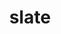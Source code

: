 ---
title: "slate"
layout: cache
categories: [package, develop]
meta: {"versions": ["2024.10.29"], "compilers": ["gcc@=10.3.0", "gcc@=11.4.0", "gcc@=9.4.0", "oneapi@=2024.2.1"], "oss": ["sle_hpc15", "ubuntu20.04", "ubuntu22.04"], "platforms": ["linux"], "targets": ["neoverse_v1", "neoverse_v2", "ppc64le", "x86_64_v3", "x86_64_v4"], "stacks": ["e4s", "e4s-cray-sles", "e4s-neoverse-v2", "e4s-neoverse_v1", "e4s-oneapi", "e4s-power", "root"], "num_specs": 100, "num_specs_by_stack": {"root": 100, "e4s-cray-sles": 2, "e4s-power": 18, "e4s-neoverse_v1": 12, "e4s-neoverse-v2": 18, "e4s": 41, "e4s-oneapi": 9}}
spec_details: [{"hash": "c7resymxow3jctvjhmprhy57etwwdq6j", "compiler": "gcc@=10.3.0", "versions": ["2024.10.29"], "os": "sle_hpc15", "platform": "linux", "target": "x86_64_v4", "variants": ["build_system=cmake", "build_type=Release", "~cuda", "generator=make", "~ipo", "+mpi", "+openmp", "~rocm", "+shared", "~sycl"], "stacks": ["root", "e4s-cray-sles"], "size": "-", "tarball": "https://binaries.spack.io/develop/build_cache/linux-sle_hpc15-x86_64_v4/gcc-10.3.0/slate-2024.10.29/linux-sle_hpc15-x86_64_v4-gcc-10.3.0-slate-2024.10.29-c7resymxow3jctvjhmprhy57etwwdq6j.spack"}, {"hash": "ikwfhzexdt73ycbfiwr2weiztdhtf52j", "compiler": "gcc@=10.3.0", "versions": ["2024.10.29"], "os": "sle_hpc15", "platform": "linux", "target": "x86_64_v4", "variants": ["build_system=cmake", "build_type=Release", "~cuda", "generator=make", "~ipo", "+mpi", "+openmp", "~rocm", "+shared", "~sycl"], "stacks": ["root", "e4s-cray-sles"], "size": "-", "tarball": "https://binaries.spack.io/develop/build_cache/linux-sle_hpc15-x86_64_v4/gcc-10.3.0/slate-2024.10.29/linux-sle_hpc15-x86_64_v4-gcc-10.3.0-slate-2024.10.29-ikwfhzexdt73ycbfiwr2weiztdhtf52j.spack"}, {"hash": "5yqovweev5ufue5o67mtftefeydkqdao", "compiler": "gcc@=9.4.0", "versions": ["2024.10.29"], "os": "ubuntu20.04", "platform": "linux", "target": "ppc64le", "variants": ["build_system=cmake", "build_type=Release", "+cuda", "cuda_arch=70", "generator=make", "~ipo", "+mpi", "+openmp", "~rocm", "+shared", "~sycl"], "stacks": ["root", "e4s-power"], "size": "-", "tarball": "https://binaries.spack.io/develop/build_cache/linux-ubuntu20.04-ppc64le/gcc-9.4.0/slate-2024.10.29/linux-ubuntu20.04-ppc64le-gcc-9.4.0-slate-2024.10.29-5yqovweev5ufue5o67mtftefeydkqdao.spack"}, {"hash": "bsqcgxq2qxj2jxrws2ypp35vv35qmgsc", "compiler": "gcc@=9.4.0", "versions": ["2024.10.29"], "os": "ubuntu20.04", "platform": "linux", "target": "ppc64le", "variants": ["build_system=cmake", "build_type=Release", "~cuda", "generator=make", "~ipo", "+mpi", "+openmp", "~rocm", "+shared", "~sycl"], "stacks": ["root", "e4s-power"], "size": "-", "tarball": "https://binaries.spack.io/develop/build_cache/linux-ubuntu20.04-ppc64le/gcc-9.4.0/slate-2024.10.29/linux-ubuntu20.04-ppc64le-gcc-9.4.0-slate-2024.10.29-bsqcgxq2qxj2jxrws2ypp35vv35qmgsc.spack"}, {"hash": "cl6rndoidrzwutei5tschljqdpcwcnei", "compiler": "gcc@=9.4.0", "versions": ["2024.10.29"], "os": "ubuntu20.04", "platform": "linux", "target": "ppc64le", "variants": ["build_system=cmake", "build_type=Release", "~cuda", "generator=make", "~ipo", "+mpi", "+openmp", "~rocm", "+shared", "~sycl"], "stacks": ["root", "e4s-power"], "size": "-", "tarball": "https://binaries.spack.io/develop/build_cache/linux-ubuntu20.04-ppc64le/gcc-9.4.0/slate-2024.10.29/linux-ubuntu20.04-ppc64le-gcc-9.4.0-slate-2024.10.29-cl6rndoidrzwutei5tschljqdpcwcnei.spack"}, {"hash": "eqkbl5jqbkz6rbuuhag6m22rje3mi6ao", "compiler": "gcc@=9.4.0", "versions": ["2024.10.29"], "os": "ubuntu20.04", "platform": "linux", "target": "ppc64le", "variants": ["build_system=cmake", "build_type=Release", "+cuda", "cuda_arch=70", "generator=make", "~ipo", "+mpi", "+openmp", "~rocm", "+shared", "~sycl"], "stacks": ["root", "e4s-power"], "size": "-", "tarball": "https://binaries.spack.io/develop/build_cache/linux-ubuntu20.04-ppc64le/gcc-9.4.0/slate-2024.10.29/linux-ubuntu20.04-ppc64le-gcc-9.4.0-slate-2024.10.29-eqkbl5jqbkz6rbuuhag6m22rje3mi6ao.spack"}, {"hash": "f5wvtzbh6pnb6i7zmvo6pp646nmevn2j", "compiler": "gcc@=9.4.0", "versions": ["2024.10.29"], "os": "ubuntu20.04", "platform": "linux", "target": "ppc64le", "variants": ["build_system=cmake", "build_type=Release", "+cuda", "cuda_arch=70", "generator=make", "~ipo", "+mpi", "+openmp", "~rocm", "+shared", "~sycl"], "stacks": ["root", "e4s-power"], "size": "-", "tarball": "https://binaries.spack.io/develop/build_cache/linux-ubuntu20.04-ppc64le/gcc-9.4.0/slate-2024.10.29/linux-ubuntu20.04-ppc64le-gcc-9.4.0-slate-2024.10.29-f5wvtzbh6pnb6i7zmvo6pp646nmevn2j.spack"}, {"hash": "gbbzuf6x7mm6frrszmnbmxdgbuefvf4p", "compiler": "gcc@=9.4.0", "versions": ["2024.10.29"], "os": "ubuntu20.04", "platform": "linux", "target": "ppc64le", "variants": ["build_system=cmake", "build_type=Release", "+cuda", "cuda_arch=70", "generator=make", "~ipo", "+mpi", "+openmp", "~rocm", "+shared", "~sycl"], "stacks": ["root", "e4s-power"], "size": "-", "tarball": "https://binaries.spack.io/develop/build_cache/linux-ubuntu20.04-ppc64le/gcc-9.4.0/slate-2024.10.29/linux-ubuntu20.04-ppc64le-gcc-9.4.0-slate-2024.10.29-gbbzuf6x7mm6frrszmnbmxdgbuefvf4p.spack"}, {"hash": "ivhi2i6xyuscvxqjwqnrs37p3o5jh6g2", "compiler": "gcc@=9.4.0", "versions": ["2024.10.29"], "os": "ubuntu20.04", "platform": "linux", "target": "ppc64le", "variants": ["build_system=cmake", "build_type=Release", "+cuda", "cuda_arch=70", "generator=make", "~ipo", "+mpi", "+openmp", "~rocm", "+shared", "~sycl"], "stacks": ["root", "e4s-power"], "size": "-", "tarball": "https://binaries.spack.io/develop/build_cache/linux-ubuntu20.04-ppc64le/gcc-9.4.0/slate-2024.10.29/linux-ubuntu20.04-ppc64le-gcc-9.4.0-slate-2024.10.29-ivhi2i6xyuscvxqjwqnrs37p3o5jh6g2.spack"}, {"hash": "mrolk7uzofk2t5yp2ih5w6b67uglb3c5", "compiler": "gcc@=9.4.0", "versions": ["2024.10.29"], "os": "ubuntu20.04", "platform": "linux", "target": "ppc64le", "variants": ["build_system=cmake", "build_type=Release", "~cuda", "generator=make", "~ipo", "+mpi", "+openmp", "~rocm", "+shared", "~sycl"], "stacks": ["root", "e4s-power"], "size": "-", "tarball": "https://binaries.spack.io/develop/build_cache/linux-ubuntu20.04-ppc64le/gcc-9.4.0/slate-2024.10.29/linux-ubuntu20.04-ppc64le-gcc-9.4.0-slate-2024.10.29-mrolk7uzofk2t5yp2ih5w6b67uglb3c5.spack"}, {"hash": "q7pshmxuoifekzcptvpbmstby6rodwab", "compiler": "gcc@=9.4.0", "versions": ["2024.10.29"], "os": "ubuntu20.04", "platform": "linux", "target": "ppc64le", "variants": ["build_system=cmake", "build_type=Release", "+cuda", "cuda_arch=70", "generator=make", "~ipo", "+mpi", "+openmp", "~rocm", "+shared", "~sycl"], "stacks": ["root", "e4s-power"], "size": "-", "tarball": "https://binaries.spack.io/develop/build_cache/linux-ubuntu20.04-ppc64le/gcc-9.4.0/slate-2024.10.29/linux-ubuntu20.04-ppc64le-gcc-9.4.0-slate-2024.10.29-q7pshmxuoifekzcptvpbmstby6rodwab.spack"}, {"hash": "qu5gajfa5vitxify6ogji6otcasdb2sw", "compiler": "gcc@=9.4.0", "versions": ["2024.10.29"], "os": "ubuntu20.04", "platform": "linux", "target": "ppc64le", "variants": ["build_system=cmake", "build_type=Release", "+cuda", "cuda_arch=70", "generator=make", "~ipo", "+mpi", "+openmp", "~rocm", "+shared", "~sycl"], "stacks": ["root", "e4s-power"], "size": "-", "tarball": "https://binaries.spack.io/develop/build_cache/linux-ubuntu20.04-ppc64le/gcc-9.4.0/slate-2024.10.29/linux-ubuntu20.04-ppc64le-gcc-9.4.0-slate-2024.10.29-qu5gajfa5vitxify6ogji6otcasdb2sw.spack"}, {"hash": "ri26uwa3g52g3u2doq7gkqumaecr5nq7", "compiler": "gcc@=9.4.0", "versions": ["2024.10.29"], "os": "ubuntu20.04", "platform": "linux", "target": "ppc64le", "variants": ["build_system=cmake", "build_type=Release", "~cuda", "generator=make", "~ipo", "+mpi", "+openmp", "~rocm", "+shared", "~sycl"], "stacks": ["root", "e4s-power"], "size": "-", "tarball": "https://binaries.spack.io/develop/build_cache/linux-ubuntu20.04-ppc64le/gcc-9.4.0/slate-2024.10.29/linux-ubuntu20.04-ppc64le-gcc-9.4.0-slate-2024.10.29-ri26uwa3g52g3u2doq7gkqumaecr5nq7.spack"}, {"hash": "ruc3rsrabsbn2mvo4b2i763727gebug4", "compiler": "gcc@=9.4.0", "versions": ["2024.10.29"], "os": "ubuntu20.04", "platform": "linux", "target": "ppc64le", "variants": ["build_system=cmake", "build_type=Release", "~cuda", "generator=make", "~ipo", "+mpi", "+openmp", "~rocm", "+shared", "~sycl"], "stacks": ["root", "e4s-power"], "size": "-", "tarball": "https://binaries.spack.io/develop/build_cache/linux-ubuntu20.04-ppc64le/gcc-9.4.0/slate-2024.10.29/linux-ubuntu20.04-ppc64le-gcc-9.4.0-slate-2024.10.29-ruc3rsrabsbn2mvo4b2i763727gebug4.spack"}, {"hash": "sooxciyvrpgj5spsv4pq4stez2elmes5", "compiler": "gcc@=9.4.0", "versions": ["2024.10.29"], "os": "ubuntu20.04", "platform": "linux", "target": "ppc64le", "variants": ["build_system=cmake", "build_type=Release", "~cuda", "generator=make", "~ipo", "+mpi", "+openmp", "~rocm", "+shared", "~sycl"], "stacks": ["root", "e4s-power"], "size": "-", "tarball": "https://binaries.spack.io/develop/build_cache/linux-ubuntu20.04-ppc64le/gcc-9.4.0/slate-2024.10.29/linux-ubuntu20.04-ppc64le-gcc-9.4.0-slate-2024.10.29-sooxciyvrpgj5spsv4pq4stez2elmes5.spack"}, {"hash": "tfmpeeienxhhegpkq4zi2op5fzwcp6li", "compiler": "gcc@=9.4.0", "versions": ["2024.10.29"], "os": "ubuntu20.04", "platform": "linux", "target": "ppc64le", "variants": ["build_system=cmake", "build_type=Release", "+cuda", "cuda_arch=70", "generator=make", "~ipo", "+mpi", "+openmp", "~rocm", "+shared", "~sycl"], "stacks": ["root", "e4s-power"], "size": "-", "tarball": "https://binaries.spack.io/develop/build_cache/linux-ubuntu20.04-ppc64le/gcc-9.4.0/slate-2024.10.29/linux-ubuntu20.04-ppc64le-gcc-9.4.0-slate-2024.10.29-tfmpeeienxhhegpkq4zi2op5fzwcp6li.spack"}, {"hash": "tyijdpxj22xpgrnsy77cbsofpxhgbtti", "compiler": "gcc@=9.4.0", "versions": ["2024.10.29"], "os": "ubuntu20.04", "platform": "linux", "target": "ppc64le", "variants": ["build_system=cmake", "build_type=Release", "~cuda", "generator=make", "~ipo", "+mpi", "+openmp", "~rocm", "+shared", "~sycl"], "stacks": ["root", "e4s-power"], "size": "-", "tarball": "https://binaries.spack.io/develop/build_cache/linux-ubuntu20.04-ppc64le/gcc-9.4.0/slate-2024.10.29/linux-ubuntu20.04-ppc64le-gcc-9.4.0-slate-2024.10.29-tyijdpxj22xpgrnsy77cbsofpxhgbtti.spack"}, {"hash": "vhjdcg6xceevrgg27qr27xjstgo5bmvq", "compiler": "gcc@=9.4.0", "versions": ["2024.10.29"], "os": "ubuntu20.04", "platform": "linux", "target": "ppc64le", "variants": ["build_system=cmake", "build_type=Release", "~cuda", "generator=make", "~ipo", "+mpi", "+openmp", "~rocm", "+shared", "~sycl"], "stacks": ["root", "e4s-power"], "size": "-", "tarball": "https://binaries.spack.io/develop/build_cache/linux-ubuntu20.04-ppc64le/gcc-9.4.0/slate-2024.10.29/linux-ubuntu20.04-ppc64le-gcc-9.4.0-slate-2024.10.29-vhjdcg6xceevrgg27qr27xjstgo5bmvq.spack"}, {"hash": "vkwe3gmj5xjldhw7on2pl24qvbvk2ghc", "compiler": "gcc@=9.4.0", "versions": ["2024.10.29"], "os": "ubuntu20.04", "platform": "linux", "target": "ppc64le", "variants": ["build_system=cmake", "build_type=Release", "+cuda", "cuda_arch=70", "generator=make", "~ipo", "+mpi", "+openmp", "~rocm", "+shared", "~sycl"], "stacks": ["root", "e4s-power"], "size": "-", "tarball": "https://binaries.spack.io/develop/build_cache/linux-ubuntu20.04-ppc64le/gcc-9.4.0/slate-2024.10.29/linux-ubuntu20.04-ppc64le-gcc-9.4.0-slate-2024.10.29-vkwe3gmj5xjldhw7on2pl24qvbvk2ghc.spack"}, {"hash": "zyowsysob6qqasd3d4p6y376agjmfizn", "compiler": "gcc@=9.4.0", "versions": ["2024.10.29"], "os": "ubuntu20.04", "platform": "linux", "target": "ppc64le", "variants": ["build_system=cmake", "build_type=Release", "~cuda", "generator=make", "~ipo", "+mpi", "+openmp", "~rocm", "+shared", "~sycl"], "stacks": ["root", "e4s-power"], "size": "-", "tarball": "https://binaries.spack.io/develop/build_cache/linux-ubuntu20.04-ppc64le/gcc-9.4.0/slate-2024.10.29/linux-ubuntu20.04-ppc64le-gcc-9.4.0-slate-2024.10.29-zyowsysob6qqasd3d4p6y376agjmfizn.spack"}, {"hash": "2azwppwkr4gzlalebosnva7wndcqpzl5", "compiler": "gcc@=11.4.0", "versions": ["2024.10.29"], "os": "ubuntu22.04", "platform": "linux", "target": "neoverse_v1", "variants": ["build_system=cmake", "build_type=Release", "~cuda", "generator=make", "~ipo", "+mpi", "+openmp", "~rocm", "+shared", "~sycl"], "stacks": ["root", "e4s-neoverse_v1"], "size": "-", "tarball": "https://binaries.spack.io/develop/build_cache/linux-ubuntu22.04-neoverse_v1/gcc-11.4.0/slate-2024.10.29/linux-ubuntu22.04-neoverse_v1-gcc-11.4.0-slate-2024.10.29-2azwppwkr4gzlalebosnva7wndcqpzl5.spack"}, {"hash": "3fp3ur4h54e2ibuasiyjfkxjht77eba3", "compiler": "gcc@=11.4.0", "versions": ["2024.10.29"], "os": "ubuntu22.04", "platform": "linux", "target": "neoverse_v1", "variants": ["build_system=cmake", "build_type=Release", "+cuda", "cuda_arch=80", "generator=make", "~ipo", "+mpi", "+openmp", "~rocm", "+shared", "~sycl"], "stacks": ["root", "e4s-neoverse_v1"], "size": "-", "tarball": "https://binaries.spack.io/develop/build_cache/linux-ubuntu22.04-neoverse_v1/gcc-11.4.0/slate-2024.10.29/linux-ubuntu22.04-neoverse_v1-gcc-11.4.0-slate-2024.10.29-3fp3ur4h54e2ibuasiyjfkxjht77eba3.spack"}, {"hash": "56nceqgyjskpz2u3gznibkzfcm67nqbg", "compiler": "gcc@=11.4.0", "versions": ["2024.10.29"], "os": "ubuntu22.04", "platform": "linux", "target": "neoverse_v1", "variants": ["build_system=cmake", "build_type=Release", "+cuda", "cuda_arch=90", "generator=make", "~ipo", "+mpi", "+openmp", "~rocm", "+shared", "~sycl"], "stacks": ["root", "e4s-neoverse_v1"], "size": "-", "tarball": "https://binaries.spack.io/develop/build_cache/linux-ubuntu22.04-neoverse_v1/gcc-11.4.0/slate-2024.10.29/linux-ubuntu22.04-neoverse_v1-gcc-11.4.0-slate-2024.10.29-56nceqgyjskpz2u3gznibkzfcm67nqbg.spack"}, {"hash": "bvsbpa4fpiwa6qrc7hgfpwwoe6c6dlak", "compiler": "gcc@=11.4.0", "versions": ["2024.10.29"], "os": "ubuntu22.04", "platform": "linux", "target": "neoverse_v1", "variants": ["build_system=cmake", "build_type=Release", "+cuda", "cuda_arch=80", "generator=make", "~ipo", "+mpi", "+openmp", "~rocm", "+shared", "~sycl"], "stacks": ["root", "e4s-neoverse_v1"], "size": "-", "tarball": "https://binaries.spack.io/develop/build_cache/linux-ubuntu22.04-neoverse_v1/gcc-11.4.0/slate-2024.10.29/linux-ubuntu22.04-neoverse_v1-gcc-11.4.0-slate-2024.10.29-bvsbpa4fpiwa6qrc7hgfpwwoe6c6dlak.spack"}, {"hash": "decul3flaulsuzacrk7zvbu57tkbenm3", "compiler": "gcc@=11.4.0", "versions": ["2024.10.29"], "os": "ubuntu22.04", "platform": "linux", "target": "neoverse_v1", "variants": ["build_system=cmake", "build_type=Release", "+cuda", "cuda_arch=80", "generator=make", "~ipo", "+mpi", "+openmp", "~rocm", "+shared", "~sycl"], "stacks": ["root", "e4s-neoverse_v1"], "size": "-", "tarball": "https://binaries.spack.io/develop/build_cache/linux-ubuntu22.04-neoverse_v1/gcc-11.4.0/slate-2024.10.29/linux-ubuntu22.04-neoverse_v1-gcc-11.4.0-slate-2024.10.29-decul3flaulsuzacrk7zvbu57tkbenm3.spack"}, {"hash": "fe2zlablciz4yoz5aau7uxnsdlb7jstb", "compiler": "gcc@=11.4.0", "versions": ["2024.10.29"], "os": "ubuntu22.04", "platform": "linux", "target": "neoverse_v1", "variants": ["build_system=cmake", "build_type=Release", "+cuda", "cuda_arch=90", "generator=make", "~ipo", "+mpi", "+openmp", "~rocm", "+shared", "~sycl"], "stacks": ["root", "e4s-neoverse_v1"], "size": "-", "tarball": "https://binaries.spack.io/develop/build_cache/linux-ubuntu22.04-neoverse_v1/gcc-11.4.0/slate-2024.10.29/linux-ubuntu22.04-neoverse_v1-gcc-11.4.0-slate-2024.10.29-fe2zlablciz4yoz5aau7uxnsdlb7jstb.spack"}, {"hash": "ivhph27gzst2lqcuylrcjgesjewmayhs", "compiler": "gcc@=11.4.0", "versions": ["2024.10.29"], "os": "ubuntu22.04", "platform": "linux", "target": "neoverse_v1", "variants": ["build_system=cmake", "build_type=Release", "~cuda", "generator=make", "~ipo", "+mpi", "+openmp", "~rocm", "+shared", "~sycl"], "stacks": ["root", "e4s-neoverse_v1"], "size": "-", "tarball": "https://binaries.spack.io/develop/build_cache/linux-ubuntu22.04-neoverse_v1/gcc-11.4.0/slate-2024.10.29/linux-ubuntu22.04-neoverse_v1-gcc-11.4.0-slate-2024.10.29-ivhph27gzst2lqcuylrcjgesjewmayhs.spack"}, {"hash": "j7gay3fxa5mkqqjzfx4xfaypxqrdo4fe", "compiler": "gcc@=11.4.0", "versions": ["2024.10.29"], "os": "ubuntu22.04", "platform": "linux", "target": "neoverse_v1", "variants": ["build_system=cmake", "build_type=Release", "+cuda", "cuda_arch=75", "generator=make", "~ipo", "+mpi", "+openmp", "~rocm", "+shared", "~sycl"], "stacks": ["root", "e4s-neoverse_v1"], "size": "-", "tarball": "https://binaries.spack.io/develop/build_cache/linux-ubuntu22.04-neoverse_v1/gcc-11.4.0/slate-2024.10.29/linux-ubuntu22.04-neoverse_v1-gcc-11.4.0-slate-2024.10.29-j7gay3fxa5mkqqjzfx4xfaypxqrdo4fe.spack"}, {"hash": "ksqocpmaznzxuakkl33tkibkxk74mfln", "compiler": "gcc@=11.4.0", "versions": ["2024.10.29"], "os": "ubuntu22.04", "platform": "linux", "target": "neoverse_v1", "variants": ["build_system=cmake", "build_type=Release", "+cuda", "cuda_arch=90", "generator=make", "~ipo", "+mpi", "+openmp", "~rocm", "+shared", "~sycl"], "stacks": ["root", "e4s-neoverse_v1"], "size": "-", "tarball": "https://binaries.spack.io/develop/build_cache/linux-ubuntu22.04-neoverse_v1/gcc-11.4.0/slate-2024.10.29/linux-ubuntu22.04-neoverse_v1-gcc-11.4.0-slate-2024.10.29-ksqocpmaznzxuakkl33tkibkxk74mfln.spack"}, {"hash": "nrb32fzhviacmbd4frbzf7pk65le7pcr", "compiler": "gcc@=11.4.0", "versions": ["2024.10.29"], "os": "ubuntu22.04", "platform": "linux", "target": "neoverse_v1", "variants": ["build_system=cmake", "build_type=Release", "~cuda", "generator=make", "~ipo", "+mpi", "+openmp", "~rocm", "+shared", "~sycl"], "stacks": ["root", "e4s-neoverse_v1"], "size": "-", "tarball": "https://binaries.spack.io/develop/build_cache/linux-ubuntu22.04-neoverse_v1/gcc-11.4.0/slate-2024.10.29/linux-ubuntu22.04-neoverse_v1-gcc-11.4.0-slate-2024.10.29-nrb32fzhviacmbd4frbzf7pk65le7pcr.spack"}, {"hash": "tbamgyzltn5g3iepu5piypbsvxgsym46", "compiler": "gcc@=11.4.0", "versions": ["2024.10.29"], "os": "ubuntu22.04", "platform": "linux", "target": "neoverse_v1", "variants": ["build_system=cmake", "build_type=Release", "+cuda", "cuda_arch=75", "generator=make", "~ipo", "+mpi", "+openmp", "~rocm", "+shared", "~sycl"], "stacks": ["root", "e4s-neoverse_v1"], "size": "-", "tarball": "https://binaries.spack.io/develop/build_cache/linux-ubuntu22.04-neoverse_v1/gcc-11.4.0/slate-2024.10.29/linux-ubuntu22.04-neoverse_v1-gcc-11.4.0-slate-2024.10.29-tbamgyzltn5g3iepu5piypbsvxgsym46.spack"}, {"hash": "ujvd2elw75zjtbttkpjqgoplja6yziew", "compiler": "gcc@=11.4.0", "versions": ["2024.10.29"], "os": "ubuntu22.04", "platform": "linux", "target": "neoverse_v1", "variants": ["build_system=cmake", "build_type=Release", "+cuda", "cuda_arch=75", "generator=make", "~ipo", "+mpi", "+openmp", "~rocm", "+shared", "~sycl"], "stacks": ["root", "e4s-neoverse_v1"], "size": "-", "tarball": "https://binaries.spack.io/develop/build_cache/linux-ubuntu22.04-neoverse_v1/gcc-11.4.0/slate-2024.10.29/linux-ubuntu22.04-neoverse_v1-gcc-11.4.0-slate-2024.10.29-ujvd2elw75zjtbttkpjqgoplja6yziew.spack"}, {"hash": "23ko3mbh2maf5dt3iplbdwioxjbiczwl", "compiler": "gcc@=11.4.0", "versions": ["2024.10.29"], "os": "ubuntu22.04", "platform": "linux", "target": "neoverse_v2", "variants": ["build_system=cmake", "build_type=Release", "+cuda", "cuda_arch=90", "generator=make", "~ipo", "+mpi", "+openmp", "~rocm", "+shared", "~sycl"], "stacks": ["root", "e4s-neoverse-v2"], "size": "-", "tarball": "https://binaries.spack.io/develop/build_cache/linux-ubuntu22.04-neoverse_v2/gcc-11.4.0/slate-2024.10.29/linux-ubuntu22.04-neoverse_v2-gcc-11.4.0-slate-2024.10.29-23ko3mbh2maf5dt3iplbdwioxjbiczwl.spack"}, {"hash": "3zw3vo62n46sgcxcehd2smwwj5kcrogr", "compiler": "gcc@=11.4.0", "versions": ["2024.10.29"], "os": "ubuntu22.04", "platform": "linux", "target": "neoverse_v2", "variants": ["build_system=cmake", "build_type=Release", "~cuda", "generator=make", "~ipo", "+mpi", "+openmp", "~rocm", "+shared", "~sycl"], "stacks": ["root", "e4s-neoverse-v2"], "size": "-", "tarball": "https://binaries.spack.io/develop/build_cache/linux-ubuntu22.04-neoverse_v2/gcc-11.4.0/slate-2024.10.29/linux-ubuntu22.04-neoverse_v2-gcc-11.4.0-slate-2024.10.29-3zw3vo62n46sgcxcehd2smwwj5kcrogr.spack"}, {"hash": "arai7j7hnhbcaiyj4wjbq7m2q4psrwmx", "compiler": "gcc@=11.4.0", "versions": ["2024.10.29"], "os": "ubuntu22.04", "platform": "linux", "target": "neoverse_v2", "variants": ["build_system=cmake", "build_type=Release", "~cuda", "generator=make", "~ipo", "+mpi", "+openmp", "~rocm", "+shared", "~sycl"], "stacks": ["root", "e4s-neoverse-v2"], "size": "-", "tarball": "https://binaries.spack.io/develop/build_cache/linux-ubuntu22.04-neoverse_v2/gcc-11.4.0/slate-2024.10.29/linux-ubuntu22.04-neoverse_v2-gcc-11.4.0-slate-2024.10.29-arai7j7hnhbcaiyj4wjbq7m2q4psrwmx.spack"}, {"hash": "bj5p3xnmltmqianqycrqmf6en5r4i6lr", "compiler": "gcc@=11.4.0", "versions": ["2024.10.29"], "os": "ubuntu22.04", "platform": "linux", "target": "neoverse_v2", "variants": ["build_system=cmake", "build_type=Release", "~cuda", "generator=make", "~ipo", "+mpi", "+openmp", "~rocm", "+shared", "~sycl"], "stacks": ["root", "e4s-neoverse-v2"], "size": "-", "tarball": "https://binaries.spack.io/develop/build_cache/linux-ubuntu22.04-neoverse_v2/gcc-11.4.0/slate-2024.10.29/linux-ubuntu22.04-neoverse_v2-gcc-11.4.0-slate-2024.10.29-bj5p3xnmltmqianqycrqmf6en5r4i6lr.spack"}, {"hash": "d4mlhsyu6ldftyokd23rsepm3ybieajl", "compiler": "gcc@=11.4.0", "versions": ["2024.10.29"], "os": "ubuntu22.04", "platform": "linux", "target": "neoverse_v2", "variants": ["build_system=cmake", "build_type=Release", "+cuda", "cuda_arch=90", "generator=make", "~ipo", "+mpi", "+openmp", "~rocm", "+shared", "~sycl"], "stacks": ["root", "e4s-neoverse-v2"], "size": "-", "tarball": "https://binaries.spack.io/develop/build_cache/linux-ubuntu22.04-neoverse_v2/gcc-11.4.0/slate-2024.10.29/linux-ubuntu22.04-neoverse_v2-gcc-11.4.0-slate-2024.10.29-d4mlhsyu6ldftyokd23rsepm3ybieajl.spack"}, {"hash": "ev55izey24n2xw2jf2jfiezuds5kpt3j", "compiler": "gcc@=11.4.0", "versions": ["2024.10.29"], "os": "ubuntu22.04", "platform": "linux", "target": "neoverse_v2", "variants": ["build_system=cmake", "build_type=Release", "+cuda", "cuda_arch=90", "generator=make", "~ipo", "+mpi", "+openmp", "~rocm", "+shared", "~sycl"], "stacks": ["root", "e4s-neoverse-v2"], "size": "-", "tarball": "https://binaries.spack.io/develop/build_cache/linux-ubuntu22.04-neoverse_v2/gcc-11.4.0/slate-2024.10.29/linux-ubuntu22.04-neoverse_v2-gcc-11.4.0-slate-2024.10.29-ev55izey24n2xw2jf2jfiezuds5kpt3j.spack"}, {"hash": "gmymtnmxa2p6v6ihfw32pgizcck7o5jq", "compiler": "gcc@=11.4.0", "versions": ["2024.10.29"], "os": "ubuntu22.04", "platform": "linux", "target": "neoverse_v2", "variants": ["build_system=cmake", "build_type=Release", "+cuda", "cuda_arch=90", "generator=make", "~ipo", "+mpi", "+openmp", "~rocm", "+shared", "~sycl"], "stacks": ["root", "e4s-neoverse-v2"], "size": "-", "tarball": "https://binaries.spack.io/develop/build_cache/linux-ubuntu22.04-neoverse_v2/gcc-11.4.0/slate-2024.10.29/linux-ubuntu22.04-neoverse_v2-gcc-11.4.0-slate-2024.10.29-gmymtnmxa2p6v6ihfw32pgizcck7o5jq.spack"}, {"hash": "hcg5e5n3yphb2xsqeibaomneo62ywosz", "compiler": "gcc@=11.4.0", "versions": ["2024.10.29"], "os": "ubuntu22.04", "platform": "linux", "target": "neoverse_v2", "variants": ["build_system=cmake", "build_type=Release", "~cuda", "generator=make", "~ipo", "+mpi", "+openmp", "~rocm", "+shared", "~sycl"], "stacks": ["root", "e4s-neoverse-v2"], "size": "-", "tarball": "https://binaries.spack.io/develop/build_cache/linux-ubuntu22.04-neoverse_v2/gcc-11.4.0/slate-2024.10.29/linux-ubuntu22.04-neoverse_v2-gcc-11.4.0-slate-2024.10.29-hcg5e5n3yphb2xsqeibaomneo62ywosz.spack"}, {"hash": "hz442u5esbry7mbpq5amr6mao7le6w73", "compiler": "gcc@=11.4.0", "versions": ["2024.10.29"], "os": "ubuntu22.04", "platform": "linux", "target": "neoverse_v2", "variants": ["build_system=cmake", "build_type=Release", "~cuda", "generator=make", "~ipo", "+mpi", "+openmp", "~rocm", "+shared", "~sycl"], "stacks": ["root", "e4s-neoverse-v2"], "size": "-", "tarball": "https://binaries.spack.io/develop/build_cache/linux-ubuntu22.04-neoverse_v2/gcc-11.4.0/slate-2024.10.29/linux-ubuntu22.04-neoverse_v2-gcc-11.4.0-slate-2024.10.29-hz442u5esbry7mbpq5amr6mao7le6w73.spack"}, {"hash": "kjhx4au3vbbu3bup67l7wydkcb2hbapg", "compiler": "gcc@=11.4.0", "versions": ["2024.10.29"], "os": "ubuntu22.04", "platform": "linux", "target": "neoverse_v2", "variants": ["build_system=cmake", "build_type=Release", "~cuda", "generator=make", "~ipo", "+mpi", "+openmp", "~rocm", "+shared", "~sycl"], "stacks": ["root", "e4s-neoverse-v2"], "size": "-", "tarball": "https://binaries.spack.io/develop/build_cache/linux-ubuntu22.04-neoverse_v2/gcc-11.4.0/slate-2024.10.29/linux-ubuntu22.04-neoverse_v2-gcc-11.4.0-slate-2024.10.29-kjhx4au3vbbu3bup67l7wydkcb2hbapg.spack"}, {"hash": "mueeqgxxhzfvuyeppnueiwrba4lto3wu", "compiler": "gcc@=11.4.0", "versions": ["2024.10.29"], "os": "ubuntu22.04", "platform": "linux", "target": "neoverse_v2", "variants": ["build_system=cmake", "build_type=Release", "+cuda", "cuda_arch=90", "generator=make", "~ipo", "+mpi", "+openmp", "~rocm", "+shared", "~sycl"], "stacks": ["root", "e4s-neoverse-v2"], "size": "-", "tarball": "https://binaries.spack.io/develop/build_cache/linux-ubuntu22.04-neoverse_v2/gcc-11.4.0/slate-2024.10.29/linux-ubuntu22.04-neoverse_v2-gcc-11.4.0-slate-2024.10.29-mueeqgxxhzfvuyeppnueiwrba4lto3wu.spack"}, {"hash": "nn5je2hg22pceahnyj2w4skg3vyx2v6h", "compiler": "gcc@=11.4.0", "versions": ["2024.10.29"], "os": "ubuntu22.04", "platform": "linux", "target": "neoverse_v2", "variants": ["build_system=cmake", "build_type=Release", "+cuda", "cuda_arch=90", "generator=make", "~ipo", "+mpi", "+openmp", "~rocm", "+shared", "~sycl"], "stacks": ["root", "e4s-neoverse-v2"], "size": "-", "tarball": "https://binaries.spack.io/develop/build_cache/linux-ubuntu22.04-neoverse_v2/gcc-11.4.0/slate-2024.10.29/linux-ubuntu22.04-neoverse_v2-gcc-11.4.0-slate-2024.10.29-nn5je2hg22pceahnyj2w4skg3vyx2v6h.spack"}, {"hash": "nsvutsvu44ajj32hzmq6t4s7zszh4na4", "compiler": "gcc@=11.4.0", "versions": ["2024.10.29"], "os": "ubuntu22.04", "platform": "linux", "target": "neoverse_v2", "variants": ["build_system=cmake", "build_type=Release", "~cuda", "generator=make", "~ipo", "+mpi", "+openmp", "~rocm", "+shared", "~sycl"], "stacks": ["root", "e4s-neoverse-v2"], "size": "-", "tarball": "https://binaries.spack.io/develop/build_cache/linux-ubuntu22.04-neoverse_v2/gcc-11.4.0/slate-2024.10.29/linux-ubuntu22.04-neoverse_v2-gcc-11.4.0-slate-2024.10.29-nsvutsvu44ajj32hzmq6t4s7zszh4na4.spack"}, {"hash": "nyx5nzcy7ekiqm23fj4ryjdgmhxyfe66", "compiler": "gcc@=11.4.0", "versions": ["2024.10.29"], "os": "ubuntu22.04", "platform": "linux", "target": "neoverse_v2", "variants": ["build_system=cmake", "build_type=Release", "+cuda", "cuda_arch=90", "generator=make", "~ipo", "+mpi", "+openmp", "~rocm", "+shared", "~sycl"], "stacks": ["root", "e4s-neoverse-v2"], "size": "-", "tarball": "https://binaries.spack.io/develop/build_cache/linux-ubuntu22.04-neoverse_v2/gcc-11.4.0/slate-2024.10.29/linux-ubuntu22.04-neoverse_v2-gcc-11.4.0-slate-2024.10.29-nyx5nzcy7ekiqm23fj4ryjdgmhxyfe66.spack"}, {"hash": "o4u6mgxedqtzoh76lxk4unqfezgmywmi", "compiler": "gcc@=11.4.0", "versions": ["2024.10.29"], "os": "ubuntu22.04", "platform": "linux", "target": "neoverse_v2", "variants": ["build_system=cmake", "build_type=Release", "+cuda", "cuda_arch=90", "generator=make", "~ipo", "+mpi", "+openmp", "~rocm", "+shared", "~sycl"], "stacks": ["root", "e4s-neoverse-v2"], "size": "-", "tarball": "https://binaries.spack.io/develop/build_cache/linux-ubuntu22.04-neoverse_v2/gcc-11.4.0/slate-2024.10.29/linux-ubuntu22.04-neoverse_v2-gcc-11.4.0-slate-2024.10.29-o4u6mgxedqtzoh76lxk4unqfezgmywmi.spack"}, {"hash": "othci75lxvrqvoj6qltalghpnrcmqjvz", "compiler": "gcc@=11.4.0", "versions": ["2024.10.29"], "os": "ubuntu22.04", "platform": "linux", "target": "neoverse_v2", "variants": ["build_system=cmake", "build_type=Release", "~cuda", "generator=make", "~ipo", "+mpi", "+openmp", "~rocm", "+shared", "~sycl"], "stacks": ["root", "e4s-neoverse-v2"], "size": "-", "tarball": "https://binaries.spack.io/develop/build_cache/linux-ubuntu22.04-neoverse_v2/gcc-11.4.0/slate-2024.10.29/linux-ubuntu22.04-neoverse_v2-gcc-11.4.0-slate-2024.10.29-othci75lxvrqvoj6qltalghpnrcmqjvz.spack"}, {"hash": "usmcerdxhv62hl5qui3yjhjbr3ja3puo", "compiler": "gcc@=11.4.0", "versions": ["2024.10.29"], "os": "ubuntu22.04", "platform": "linux", "target": "neoverse_v2", "variants": ["build_system=cmake", "build_type=Release", "~cuda", "generator=make", "~ipo", "+mpi", "+openmp", "~rocm", "+shared", "~sycl"], "stacks": ["root", "e4s-neoverse-v2"], "size": "-", "tarball": "https://binaries.spack.io/develop/build_cache/linux-ubuntu22.04-neoverse_v2/gcc-11.4.0/slate-2024.10.29/linux-ubuntu22.04-neoverse_v2-gcc-11.4.0-slate-2024.10.29-usmcerdxhv62hl5qui3yjhjbr3ja3puo.spack"}, {"hash": "uxr2tpc6rduagf3jpdhk6hxnfxx3pn4h", "compiler": "gcc@=11.4.0", "versions": ["2024.10.29"], "os": "ubuntu22.04", "platform": "linux", "target": "neoverse_v2", "variants": ["build_system=cmake", "build_type=Release", "+cuda", "cuda_arch=90", "generator=make", "~ipo", "+mpi", "+openmp", "~rocm", "+shared", "~sycl"], "stacks": ["root", "e4s-neoverse-v2"], "size": "-", "tarball": "https://binaries.spack.io/develop/build_cache/linux-ubuntu22.04-neoverse_v2/gcc-11.4.0/slate-2024.10.29/linux-ubuntu22.04-neoverse_v2-gcc-11.4.0-slate-2024.10.29-uxr2tpc6rduagf3jpdhk6hxnfxx3pn4h.spack"}, {"hash": "2yw2apik277rhwjojnhkslhxb4ujeoqw", "compiler": "gcc@=11.4.0", "versions": ["2024.10.29"], "os": "ubuntu22.04", "platform": "linux", "target": "x86_64_v3", "variants": ["build_system=cmake", "build_type=Release", "+cuda", "cuda_arch=80", "generator=make", "~ipo", "+mpi", "+openmp", "~rocm", "+shared", "~sycl"], "stacks": ["root", "e4s"], "size": "-", "tarball": "https://binaries.spack.io/develop/build_cache/linux-ubuntu22.04-x86_64_v3/gcc-11.4.0/slate-2024.10.29/linux-ubuntu22.04-x86_64_v3-gcc-11.4.0-slate-2024.10.29-2yw2apik277rhwjojnhkslhxb4ujeoqw.spack"}, {"hash": "46cga2oy5econqwk3zcrbkvaas6wjmut", "compiler": "gcc@=11.4.0", "versions": ["2024.10.29"], "os": "ubuntu22.04", "platform": "linux", "target": "x86_64_v3", "variants": ["build_system=cmake", "build_type=Release", "+cuda", "cuda_arch=80", "generator=make", "~ipo", "+mpi", "+openmp", "~rocm", "+shared", "~sycl"], "stacks": ["root", "e4s"], "size": "-", "tarball": "https://binaries.spack.io/develop/build_cache/linux-ubuntu22.04-x86_64_v3/gcc-11.4.0/slate-2024.10.29/linux-ubuntu22.04-x86_64_v3-gcc-11.4.0-slate-2024.10.29-46cga2oy5econqwk3zcrbkvaas6wjmut.spack"}, {"hash": "74s7yym4oghyhurl4qu537j6re72uqle", "compiler": "gcc@=11.4.0", "versions": ["2024.10.29"], "os": "ubuntu22.04", "platform": "linux", "target": "x86_64_v3", "variants": ["amdgpu_target=gfx90a", "build_system=cmake", "build_type=Release", "~cuda", "generator=make", "~ipo", "+mpi", "+openmp", "+rocm", "+shared", "~sycl"], "stacks": ["root", "e4s"], "size": "-", "tarball": "https://binaries.spack.io/develop/build_cache/linux-ubuntu22.04-x86_64_v3/gcc-11.4.0/slate-2024.10.29/linux-ubuntu22.04-x86_64_v3-gcc-11.4.0-slate-2024.10.29-74s7yym4oghyhurl4qu537j6re72uqle.spack"}, {"hash": "7v3ne24dqlle3ngbnhxmwmtl2krlqst2", "compiler": "gcc@=11.4.0", "versions": ["2024.10.29"], "os": "ubuntu22.04", "platform": "linux", "target": "x86_64_v3", "variants": ["amdgpu_target=gfx90a", "build_system=cmake", "build_type=Release", "~cuda", "generator=make", "~ipo", "+mpi", "+openmp", "+rocm", "+shared", "~sycl"], "stacks": ["root", "e4s"], "size": "-", "tarball": "https://binaries.spack.io/develop/build_cache/linux-ubuntu22.04-x86_64_v3/gcc-11.4.0/slate-2024.10.29/linux-ubuntu22.04-x86_64_v3-gcc-11.4.0-slate-2024.10.29-7v3ne24dqlle3ngbnhxmwmtl2krlqst2.spack"}, {"hash": "dcl5dvx6ocuyljdxd7pyrtsnljx6n2jo", "compiler": "gcc@=11.4.0", "versions": ["2024.10.29"], "os": "ubuntu22.04", "platform": "linux", "target": "x86_64_v3", "variants": ["amdgpu_target=gfx90a", "build_system=cmake", "build_type=Release", "~cuda", "generator=make", "~ipo", "+mpi", "+openmp", "+rocm", "+shared", "~sycl"], "stacks": ["root", "e4s"], "size": "-", "tarball": "https://binaries.spack.io/develop/build_cache/linux-ubuntu22.04-x86_64_v3/gcc-11.4.0/slate-2024.10.29/linux-ubuntu22.04-x86_64_v3-gcc-11.4.0-slate-2024.10.29-dcl5dvx6ocuyljdxd7pyrtsnljx6n2jo.spack"}, {"hash": "ebfkxqofs74sqz7scj3fonqjkdasyzb4", "compiler": "gcc@=11.4.0", "versions": ["2024.10.29"], "os": "ubuntu22.04", "platform": "linux", "target": "x86_64_v3", "variants": ["build_system=cmake", "build_type=Release", "+cuda", "cuda_arch=80", "generator=make", "~ipo", "+mpi", "+openmp", "~rocm", "+shared", "~sycl"], "stacks": ["root", "e4s"], "size": "-", "tarball": "https://binaries.spack.io/develop/build_cache/linux-ubuntu22.04-x86_64_v3/gcc-11.4.0/slate-2024.10.29/linux-ubuntu22.04-x86_64_v3-gcc-11.4.0-slate-2024.10.29-ebfkxqofs74sqz7scj3fonqjkdasyzb4.spack"}, {"hash": "ehzygr5x5vg23zwonkmzq6vnknut4fhd", "compiler": "gcc@=11.4.0", "versions": ["2024.10.29"], "os": "ubuntu22.04", "platform": "linux", "target": "x86_64_v3", "variants": ["build_system=cmake", "build_type=Release", "+cuda", "cuda_arch=80", "generator=make", "~ipo", "+mpi", "+openmp", "~rocm", "+shared", "~sycl"], "stacks": ["root", "e4s"], "size": "-", "tarball": "https://binaries.spack.io/develop/build_cache/linux-ubuntu22.04-x86_64_v3/gcc-11.4.0/slate-2024.10.29/linux-ubuntu22.04-x86_64_v3-gcc-11.4.0-slate-2024.10.29-ehzygr5x5vg23zwonkmzq6vnknut4fhd.spack"}, {"hash": "ej4emul3uthzn3r7kojifyhikxoobgrl", "compiler": "gcc@=11.4.0", "versions": ["2024.10.29"], "os": "ubuntu22.04", "platform": "linux", "target": "x86_64_v3", "variants": ["amdgpu_target=gfx90a", "build_system=cmake", "build_type=Release", "~cuda", "generator=make", "~ipo", "+mpi", "+openmp", "+rocm", "+shared", "~sycl"], "stacks": ["root", "e4s"], "size": "-", "tarball": "https://binaries.spack.io/develop/build_cache/linux-ubuntu22.04-x86_64_v3/gcc-11.4.0/slate-2024.10.29/linux-ubuntu22.04-x86_64_v3-gcc-11.4.0-slate-2024.10.29-ej4emul3uthzn3r7kojifyhikxoobgrl.spack"}, {"hash": "evecnrelyztrqtah4zn43fhtpnyxy6af", "compiler": "gcc@=11.4.0", "versions": ["2024.10.29"], "os": "ubuntu22.04", "platform": "linux", "target": "x86_64_v3", "variants": ["build_system=cmake", "build_type=Release", "+cuda", "cuda_arch=90", "generator=make", "~ipo", "+mpi", "+openmp", "~rocm", "+shared", "~sycl"], "stacks": ["root", "e4s"], "size": "-", "tarball": "https://binaries.spack.io/develop/build_cache/linux-ubuntu22.04-x86_64_v3/gcc-11.4.0/slate-2024.10.29/linux-ubuntu22.04-x86_64_v3-gcc-11.4.0-slate-2024.10.29-evecnrelyztrqtah4zn43fhtpnyxy6af.spack"}, {"hash": "fasi2p7gel3wkdnswkisd26sw45q347d", "compiler": "gcc@=11.4.0", "versions": ["2024.10.29"], "os": "ubuntu22.04", "platform": "linux", "target": "x86_64_v3", "variants": ["amdgpu_target=gfx90a", "build_system=cmake", "build_type=Release", "~cuda", "generator=make", "~ipo", "+mpi", "+openmp", "+rocm", "+shared", "~sycl"], "stacks": ["root", "e4s"], "size": "-", "tarball": "https://binaries.spack.io/develop/build_cache/linux-ubuntu22.04-x86_64_v3/gcc-11.4.0/slate-2024.10.29/linux-ubuntu22.04-x86_64_v3-gcc-11.4.0-slate-2024.10.29-fasi2p7gel3wkdnswkisd26sw45q347d.spack"}, {"hash": "fhdbbhy53j7xqkxs6dr4lt2mou63mlqb", "compiler": "gcc@=11.4.0", "versions": ["2024.10.29"], "os": "ubuntu22.04", "platform": "linux", "target": "x86_64_v3", "variants": ["amdgpu_target=gfx90a", "build_system=cmake", "build_type=Release", "~cuda", "generator=make", "~ipo", "+mpi", "+openmp", "+rocm", "+shared", "~sycl"], "stacks": ["root", "e4s"], "size": "-", "tarball": "https://binaries.spack.io/develop/build_cache/linux-ubuntu22.04-x86_64_v3/gcc-11.4.0/slate-2024.10.29/linux-ubuntu22.04-x86_64_v3-gcc-11.4.0-slate-2024.10.29-fhdbbhy53j7xqkxs6dr4lt2mou63mlqb.spack"}, {"hash": "flimoayvyyyya7ijnwbsqp2qbl4uh55e", "compiler": "gcc@=11.4.0", "versions": ["2024.10.29"], "os": "ubuntu22.04", "platform": "linux", "target": "x86_64_v3", "variants": ["amdgpu_target=gfx90a", "build_system=cmake", "build_type=Release", "~cuda", "generator=make", "~ipo", "+mpi", "+openmp", "+rocm", "+shared", "~sycl"], "stacks": ["root", "e4s"], "size": "-", "tarball": "https://binaries.spack.io/develop/build_cache/linux-ubuntu22.04-x86_64_v3/gcc-11.4.0/slate-2024.10.29/linux-ubuntu22.04-x86_64_v3-gcc-11.4.0-slate-2024.10.29-flimoayvyyyya7ijnwbsqp2qbl4uh55e.spack"}, {"hash": "fn7mmrlcnotzrwruf2vv37qwajrkeho5", "compiler": "gcc@=11.4.0", "versions": ["2024.10.29"], "os": "ubuntu22.04", "platform": "linux", "target": "x86_64_v3", "variants": ["amdgpu_target=gfx90a", "build_system=cmake", "build_type=Release", "~cuda", "generator=make", "~ipo", "+mpi", "+openmp", "+rocm", "+shared", "~sycl"], "stacks": ["root", "e4s"], "size": "-", "tarball": "https://binaries.spack.io/develop/build_cache/linux-ubuntu22.04-x86_64_v3/gcc-11.4.0/slate-2024.10.29/linux-ubuntu22.04-x86_64_v3-gcc-11.4.0-slate-2024.10.29-fn7mmrlcnotzrwruf2vv37qwajrkeho5.spack"}, {"hash": "fsebonfpigrxbnk5j4ua42tr66brz5bm", "compiler": "gcc@=11.4.0", "versions": ["2024.10.29"], "os": "ubuntu22.04", "platform": "linux", "target": "x86_64_v3", "variants": ["build_system=cmake", "build_type=Release", "+cuda", "cuda_arch=90", "generator=make", "~ipo", "+mpi", "+openmp", "~rocm", "+shared", "~sycl"], "stacks": ["root", "e4s"], "size": "-", "tarball": "https://binaries.spack.io/develop/build_cache/linux-ubuntu22.04-x86_64_v3/gcc-11.4.0/slate-2024.10.29/linux-ubuntu22.04-x86_64_v3-gcc-11.4.0-slate-2024.10.29-fsebonfpigrxbnk5j4ua42tr66brz5bm.spack"}, {"hash": "fz76dv7cx3iarc77xnyug6piw6pdgovu", "compiler": "gcc@=11.4.0", "versions": ["2024.10.29"], "os": "ubuntu22.04", "platform": "linux", "target": "x86_64_v3", "variants": ["build_system=cmake", "build_type=Release", "~cuda", "generator=make", "~ipo", "+mpi", "+openmp", "~rocm", "+shared", "~sycl"], "stacks": ["root", "e4s"], "size": "-", "tarball": "https://binaries.spack.io/develop/build_cache/linux-ubuntu22.04-x86_64_v3/gcc-11.4.0/slate-2024.10.29/linux-ubuntu22.04-x86_64_v3-gcc-11.4.0-slate-2024.10.29-fz76dv7cx3iarc77xnyug6piw6pdgovu.spack"}, {"hash": "g2m3ia5ivrgcbrego2jcp57ghxgt3fsz", "compiler": "gcc@=11.4.0", "versions": ["2024.10.29"], "os": "ubuntu22.04", "platform": "linux", "target": "x86_64_v3", "variants": ["build_system=cmake", "build_type=Release", "+cuda", "cuda_arch=90", "generator=make", "~ipo", "+mpi", "+openmp", "~rocm", "+shared", "~sycl"], "stacks": ["root", "e4s"], "size": "-", "tarball": "https://binaries.spack.io/develop/build_cache/linux-ubuntu22.04-x86_64_v3/gcc-11.4.0/slate-2024.10.29/linux-ubuntu22.04-x86_64_v3-gcc-11.4.0-slate-2024.10.29-g2m3ia5ivrgcbrego2jcp57ghxgt3fsz.spack"}, {"hash": "g6ebl3kxxiqh2eghngdlfm4aq2mh4cz5", "compiler": "gcc@=11.4.0", "versions": ["2024.10.29"], "os": "ubuntu22.04", "platform": "linux", "target": "x86_64_v3", "variants": ["build_system=cmake", "build_type=Release", "+cuda", "cuda_arch=90", "generator=make", "~ipo", "+mpi", "+openmp", "~rocm", "+shared", "~sycl"], "stacks": ["root", "e4s"], "size": "-", "tarball": "https://binaries.spack.io/develop/build_cache/linux-ubuntu22.04-x86_64_v3/gcc-11.4.0/slate-2024.10.29/linux-ubuntu22.04-x86_64_v3-gcc-11.4.0-slate-2024.10.29-g6ebl3kxxiqh2eghngdlfm4aq2mh4cz5.spack"}, {"hash": "gn52f52mf3eixqmmna6jikmzwr2l5ncf", "compiler": "gcc@=11.4.0", "versions": ["2024.10.29"], "os": "ubuntu22.04", "platform": "linux", "target": "x86_64_v3", "variants": ["amdgpu_target=gfx90a", "build_system=cmake", "build_type=Release", "~cuda", "generator=make", "~ipo", "+mpi", "+openmp", "+rocm", "+shared", "~sycl"], "stacks": ["root", "e4s"], "size": "-", "tarball": "https://binaries.spack.io/develop/build_cache/linux-ubuntu22.04-x86_64_v3/gcc-11.4.0/slate-2024.10.29/linux-ubuntu22.04-x86_64_v3-gcc-11.4.0-slate-2024.10.29-gn52f52mf3eixqmmna6jikmzwr2l5ncf.spack"}, {"hash": "gpa55rzagmsdzcsbu46mdipadptu6yzz", "compiler": "gcc@=11.4.0", "versions": ["2024.10.29"], "os": "ubuntu22.04", "platform": "linux", "target": "x86_64_v3", "variants": ["amdgpu_target=gfx90a", "build_system=cmake", "build_type=Release", "~cuda", "generator=make", "~ipo", "+mpi", "+openmp", "+rocm", "+shared", "~sycl"], "stacks": ["root", "e4s"], "size": "-", "tarball": "https://binaries.spack.io/develop/build_cache/linux-ubuntu22.04-x86_64_v3/gcc-11.4.0/slate-2024.10.29/linux-ubuntu22.04-x86_64_v3-gcc-11.4.0-slate-2024.10.29-gpa55rzagmsdzcsbu46mdipadptu6yzz.spack"}, {"hash": "h27swufs4cbxxagrd3hyg2eyvdzwqinw", "compiler": "gcc@=11.4.0", "versions": ["2024.10.29"], "os": "ubuntu22.04", "platform": "linux", "target": "x86_64_v3", "variants": ["amdgpu_target=gfx90a", "build_system=cmake", "build_type=Release", "~cuda", "generator=make", "~ipo", "+mpi", "+openmp", "+rocm", "+shared", "~sycl"], "stacks": ["root", "e4s"], "size": "-", "tarball": "https://binaries.spack.io/develop/build_cache/linux-ubuntu22.04-x86_64_v3/gcc-11.4.0/slate-2024.10.29/linux-ubuntu22.04-x86_64_v3-gcc-11.4.0-slate-2024.10.29-h27swufs4cbxxagrd3hyg2eyvdzwqinw.spack"}, {"hash": "h4ffxxnbp7kylva52zahcrd72ndg6mzf", "compiler": "gcc@=11.4.0", "versions": ["2024.10.29"], "os": "ubuntu22.04", "platform": "linux", "target": "x86_64_v3", "variants": ["build_system=cmake", "build_type=Release", "+cuda", "cuda_arch=80", "generator=make", "~ipo", "+mpi", "+openmp", "~rocm", "+shared", "~sycl"], "stacks": ["root", "e4s"], "size": "-", "tarball": "https://binaries.spack.io/develop/build_cache/linux-ubuntu22.04-x86_64_v3/gcc-11.4.0/slate-2024.10.29/linux-ubuntu22.04-x86_64_v3-gcc-11.4.0-slate-2024.10.29-h4ffxxnbp7kylva52zahcrd72ndg6mzf.spack"}, {"hash": "jbhylkv77hswlffixpcg4pqjcgalbb3l", "compiler": "gcc@=11.4.0", "versions": ["2024.10.29"], "os": "ubuntu22.04", "platform": "linux", "target": "x86_64_v3", "variants": ["build_system=cmake", "build_type=Release", "~cuda", "generator=make", "~ipo", "+mpi", "+openmp", "~rocm", "+shared", "~sycl"], "stacks": ["root", "e4s"], "size": "-", "tarball": "https://binaries.spack.io/develop/build_cache/linux-ubuntu22.04-x86_64_v3/gcc-11.4.0/slate-2024.10.29/linux-ubuntu22.04-x86_64_v3-gcc-11.4.0-slate-2024.10.29-jbhylkv77hswlffixpcg4pqjcgalbb3l.spack"}, {"hash": "jumiuqsxwvxfe6njdkrk5qrqslsle2ca", "compiler": "gcc@=11.4.0", "versions": ["2024.10.29"], "os": "ubuntu22.04", "platform": "linux", "target": "x86_64_v3", "variants": ["build_system=cmake", "build_type=Release", "~cuda", "generator=make", "~ipo", "+mpi", "+openmp", "~rocm", "+shared", "~sycl"], "stacks": ["root", "e4s"], "size": "-", "tarball": "https://binaries.spack.io/develop/build_cache/linux-ubuntu22.04-x86_64_v3/gcc-11.4.0/slate-2024.10.29/linux-ubuntu22.04-x86_64_v3-gcc-11.4.0-slate-2024.10.29-jumiuqsxwvxfe6njdkrk5qrqslsle2ca.spack"}, {"hash": "k3dxdfjmo2xsm7hrgczpo5yoi2grg7qy", "compiler": "gcc@=11.4.0", "versions": ["2024.10.29"], "os": "ubuntu22.04", "platform": "linux", "target": "x86_64_v3", "variants": ["build_system=cmake", "build_type=Release", "~cuda", "generator=make", "~ipo", "+mpi", "+openmp", "~rocm", "+shared", "~sycl"], "stacks": ["root", "e4s"], "size": "-", "tarball": "https://binaries.spack.io/develop/build_cache/linux-ubuntu22.04-x86_64_v3/gcc-11.4.0/slate-2024.10.29/linux-ubuntu22.04-x86_64_v3-gcc-11.4.0-slate-2024.10.29-k3dxdfjmo2xsm7hrgczpo5yoi2grg7qy.spack"}, {"hash": "l5shfvttwpazak2ewwktczpzwqpt5zti", "compiler": "gcc@=11.4.0", "versions": ["2024.10.29"], "os": "ubuntu22.04", "platform": "linux", "target": "x86_64_v3", "variants": ["build_system=cmake", "build_type=Release", "+cuda", "cuda_arch=90", "generator=make", "~ipo", "+mpi", "+openmp", "~rocm", "+shared", "~sycl"], "stacks": ["root", "e4s"], "size": "-", "tarball": "https://binaries.spack.io/develop/build_cache/linux-ubuntu22.04-x86_64_v3/gcc-11.4.0/slate-2024.10.29/linux-ubuntu22.04-x86_64_v3-gcc-11.4.0-slate-2024.10.29-l5shfvttwpazak2ewwktczpzwqpt5zti.spack"}, {"hash": "li276qdppy4isqk3fy3s2y44n76c4v4m", "compiler": "gcc@=11.4.0", "versions": ["2024.10.29"], "os": "ubuntu22.04", "platform": "linux", "target": "x86_64_v3", "variants": ["build_system=cmake", "build_type=Release", "~cuda", "generator=make", "~ipo", "+mpi", "+openmp", "~rocm", "+shared", "~sycl"], "stacks": ["root", "e4s"], "size": "-", "tarball": "https://binaries.spack.io/develop/build_cache/linux-ubuntu22.04-x86_64_v3/gcc-11.4.0/slate-2024.10.29/linux-ubuntu22.04-x86_64_v3-gcc-11.4.0-slate-2024.10.29-li276qdppy4isqk3fy3s2y44n76c4v4m.spack"}, {"hash": "nwnn5sjemlqq2urdsrw73c7zdls5hq3w", "compiler": "gcc@=11.4.0", "versions": ["2024.10.29"], "os": "ubuntu22.04", "platform": "linux", "target": "x86_64_v3", "variants": ["build_system=cmake", "build_type=Release", "~cuda", "generator=make", "~ipo", "+mpi", "+openmp", "~rocm", "+shared", "~sycl"], "stacks": ["root", "e4s"], "size": "-", "tarball": "https://binaries.spack.io/develop/build_cache/linux-ubuntu22.04-x86_64_v3/gcc-11.4.0/slate-2024.10.29/linux-ubuntu22.04-x86_64_v3-gcc-11.4.0-slate-2024.10.29-nwnn5sjemlqq2urdsrw73c7zdls5hq3w.spack"}, {"hash": "oei2qee6ijfqotyewq2y4f2w7nqkjyb7", "compiler": "gcc@=11.4.0", "versions": ["2024.10.29"], "os": "ubuntu22.04", "platform": "linux", "target": "x86_64_v3", "variants": ["amdgpu_target=gfx90a", "build_system=cmake", "build_type=Release", "~cuda", "generator=make", "~ipo", "+mpi", "+openmp", "+rocm", "+shared", "~sycl"], "stacks": ["root", "e4s"], "size": "-", "tarball": "https://binaries.spack.io/develop/build_cache/linux-ubuntu22.04-x86_64_v3/gcc-11.4.0/slate-2024.10.29/linux-ubuntu22.04-x86_64_v3-gcc-11.4.0-slate-2024.10.29-oei2qee6ijfqotyewq2y4f2w7nqkjyb7.spack"}, {"hash": "oga6gsu4mr27ft6zuvizpnlzdms4ey5n", "compiler": "gcc@=11.4.0", "versions": ["2024.10.29"], "os": "ubuntu22.04", "platform": "linux", "target": "x86_64_v3", "variants": ["build_system=cmake", "build_type=Release", "~cuda", "generator=make", "~ipo", "+mpi", "+openmp", "~rocm", "+shared", "~sycl"], "stacks": ["root", "e4s"], "size": "-", "tarball": "https://binaries.spack.io/develop/build_cache/linux-ubuntu22.04-x86_64_v3/gcc-11.4.0/slate-2024.10.29/linux-ubuntu22.04-x86_64_v3-gcc-11.4.0-slate-2024.10.29-oga6gsu4mr27ft6zuvizpnlzdms4ey5n.spack"}, {"hash": "omscwbv4crdofoy43rzwkigug3ok5jy4", "compiler": "gcc@=11.4.0", "versions": ["2024.10.29"], "os": "ubuntu22.04", "platform": "linux", "target": "x86_64_v3", "variants": ["build_system=cmake", "build_type=Release", "+cuda", "cuda_arch=80", "generator=make", "~ipo", "+mpi", "+openmp", "~rocm", "+shared", "~sycl"], "stacks": ["root", "e4s"], "size": "-", "tarball": "https://binaries.spack.io/develop/build_cache/linux-ubuntu22.04-x86_64_v3/gcc-11.4.0/slate-2024.10.29/linux-ubuntu22.04-x86_64_v3-gcc-11.4.0-slate-2024.10.29-omscwbv4crdofoy43rzwkigug3ok5jy4.spack"}, {"hash": "qzmbdrsz6widlsxggkujmrwfo2vyn54x", "compiler": "gcc@=11.4.0", "versions": ["2024.10.29"], "os": "ubuntu22.04", "platform": "linux", "target": "x86_64_v3", "variants": ["build_system=cmake", "build_type=Release", "~cuda", "generator=make", "~ipo", "+mpi", "+openmp", "~rocm", "+shared", "~sycl"], "stacks": ["root", "e4s"], "size": "-", "tarball": "https://binaries.spack.io/develop/build_cache/linux-ubuntu22.04-x86_64_v3/gcc-11.4.0/slate-2024.10.29/linux-ubuntu22.04-x86_64_v3-gcc-11.4.0-slate-2024.10.29-qzmbdrsz6widlsxggkujmrwfo2vyn54x.spack"}, {"hash": "rbryjvpqdr7yp6nfu44vzhuxw5qzrp4p", "compiler": "gcc@=11.4.0", "versions": ["2024.10.29"], "os": "ubuntu22.04", "platform": "linux", "target": "x86_64_v3", "variants": ["build_system=cmake", "build_type=Release", "+cuda", "cuda_arch=90", "generator=make", "~ipo", "+mpi", "+openmp", "~rocm", "+shared", "~sycl"], "stacks": ["root", "e4s"], "size": "-", "tarball": "https://binaries.spack.io/develop/build_cache/linux-ubuntu22.04-x86_64_v3/gcc-11.4.0/slate-2024.10.29/linux-ubuntu22.04-x86_64_v3-gcc-11.4.0-slate-2024.10.29-rbryjvpqdr7yp6nfu44vzhuxw5qzrp4p.spack"}, {"hash": "u7taoxosqrhthxjniqerbk4shgokp57n", "compiler": "gcc@=11.4.0", "versions": ["2024.10.29"], "os": "ubuntu22.04", "platform": "linux", "target": "x86_64_v3", "variants": ["build_system=cmake", "build_type=Release", "+cuda", "cuda_arch=90", "generator=make", "~ipo", "+mpi", "+openmp", "~rocm", "+shared", "~sycl"], "stacks": ["root", "e4s"], "size": "-", "tarball": "https://binaries.spack.io/develop/build_cache/linux-ubuntu22.04-x86_64_v3/gcc-11.4.0/slate-2024.10.29/linux-ubuntu22.04-x86_64_v3-gcc-11.4.0-slate-2024.10.29-u7taoxosqrhthxjniqerbk4shgokp57n.spack"}, {"hash": "vhnu4uixorb7gs23rhvbonhqbfmspolb", "compiler": "gcc@=11.4.0", "versions": ["2024.10.29"], "os": "ubuntu22.04", "platform": "linux", "target": "x86_64_v3", "variants": ["build_system=cmake", "build_type=Release", "+cuda", "cuda_arch=90", "generator=make", "~ipo", "+mpi", "+openmp", "~rocm", "+shared", "~sycl"], "stacks": ["root", "e4s"], "size": "-", "tarball": "https://binaries.spack.io/develop/build_cache/linux-ubuntu22.04-x86_64_v3/gcc-11.4.0/slate-2024.10.29/linux-ubuntu22.04-x86_64_v3-gcc-11.4.0-slate-2024.10.29-vhnu4uixorb7gs23rhvbonhqbfmspolb.spack"}, {"hash": "vkivoo4z7lrc2t4owqfwmwqgbwkf6lr6", "compiler": "gcc@=11.4.0", "versions": ["2024.10.29"], "os": "ubuntu22.04", "platform": "linux", "target": "x86_64_v3", "variants": ["build_system=cmake", "build_type=Release", "+cuda", "cuda_arch=80", "generator=make", "~ipo", "+mpi", "+openmp", "~rocm", "+shared", "~sycl"], "stacks": ["root", "e4s"], "size": "-", "tarball": "https://binaries.spack.io/develop/build_cache/linux-ubuntu22.04-x86_64_v3/gcc-11.4.0/slate-2024.10.29/linux-ubuntu22.04-x86_64_v3-gcc-11.4.0-slate-2024.10.29-vkivoo4z7lrc2t4owqfwmwqgbwkf6lr6.spack"}, {"hash": "w7r4wqui4oml4x4srmsgqmmxe4yojzjn", "compiler": "gcc@=11.4.0", "versions": ["2024.10.29"], "os": "ubuntu22.04", "platform": "linux", "target": "x86_64_v3", "variants": ["amdgpu_target=gfx90a", "build_system=cmake", "build_type=Release", "~cuda", "generator=make", "~ipo", "+mpi", "+openmp", "+rocm", "+shared", "~sycl"], "stacks": ["root", "e4s"], "size": "-", "tarball": "https://binaries.spack.io/develop/build_cache/linux-ubuntu22.04-x86_64_v3/gcc-11.4.0/slate-2024.10.29/linux-ubuntu22.04-x86_64_v3-gcc-11.4.0-slate-2024.10.29-w7r4wqui4oml4x4srmsgqmmxe4yojzjn.spack"}, {"hash": "wa6mhigy5742ks3y4gwlmvj65iq7q7pp", "compiler": "gcc@=11.4.0", "versions": ["2024.10.29"], "os": "ubuntu22.04", "platform": "linux", "target": "x86_64_v3", "variants": ["build_system=cmake", "build_type=Release", "+cuda", "cuda_arch=80", "generator=make", "~ipo", "+mpi", "+openmp", "~rocm", "+shared", "~sycl"], "stacks": ["root", "e4s"], "size": "-", "tarball": "https://binaries.spack.io/develop/build_cache/linux-ubuntu22.04-x86_64_v3/gcc-11.4.0/slate-2024.10.29/linux-ubuntu22.04-x86_64_v3-gcc-11.4.0-slate-2024.10.29-wa6mhigy5742ks3y4gwlmvj65iq7q7pp.spack"}, {"hash": "wgjvqj5ccdrtntooij6dtrhbedgjwvdb", "compiler": "gcc@=11.4.0", "versions": ["2024.10.29"], "os": "ubuntu22.04", "platform": "linux", "target": "x86_64_v3", "variants": ["amdgpu_target=gfx90a", "build_system=cmake", "build_type=Release", "~cuda", "generator=make", "~ipo", "+mpi", "+openmp", "+rocm", "+shared", "~sycl"], "stacks": ["root", "e4s"], "size": "-", "tarball": "https://binaries.spack.io/develop/build_cache/linux-ubuntu22.04-x86_64_v3/gcc-11.4.0/slate-2024.10.29/linux-ubuntu22.04-x86_64_v3-gcc-11.4.0-slate-2024.10.29-wgjvqj5ccdrtntooij6dtrhbedgjwvdb.spack"}, {"hash": "xn7jym2uufizee7t7nuphi2gwpqjd3wl", "compiler": "gcc@=11.4.0", "versions": ["2024.10.29"], "os": "ubuntu22.04", "platform": "linux", "target": "x86_64_v3", "variants": ["build_system=cmake", "build_type=Release", "+cuda", "cuda_arch=90", "generator=make", "~ipo", "+mpi", "+openmp", "~rocm", "+shared", "~sycl"], "stacks": ["root", "e4s"], "size": "-", "tarball": "https://binaries.spack.io/develop/build_cache/linux-ubuntu22.04-x86_64_v3/gcc-11.4.0/slate-2024.10.29/linux-ubuntu22.04-x86_64_v3-gcc-11.4.0-slate-2024.10.29-xn7jym2uufizee7t7nuphi2gwpqjd3wl.spack"}, {"hash": "xwdkjueqjo7jjnhky4stxf7qugs6x4d6", "compiler": "gcc@=11.4.0", "versions": ["2024.10.29"], "os": "ubuntu22.04", "platform": "linux", "target": "x86_64_v3", "variants": ["build_system=cmake", "build_type=Release", "+cuda", "cuda_arch=80", "generator=make", "~ipo", "+mpi", "+openmp", "~rocm", "+shared", "~sycl"], "stacks": ["root", "e4s"], "size": "-", "tarball": "https://binaries.spack.io/develop/build_cache/linux-ubuntu22.04-x86_64_v3/gcc-11.4.0/slate-2024.10.29/linux-ubuntu22.04-x86_64_v3-gcc-11.4.0-slate-2024.10.29-xwdkjueqjo7jjnhky4stxf7qugs6x4d6.spack"}, {"hash": "zegfxatk62qwdytq4g5wlti4d6gh4hhv", "compiler": "gcc@=11.4.0", "versions": ["2024.10.29"], "os": "ubuntu22.04", "platform": "linux", "target": "x86_64_v3", "variants": ["build_system=cmake", "build_type=Release", "~cuda", "generator=make", "~ipo", "+mpi", "+openmp", "~rocm", "+shared", "~sycl"], "stacks": ["root", "e4s"], "size": "-", "tarball": "https://binaries.spack.io/develop/build_cache/linux-ubuntu22.04-x86_64_v3/gcc-11.4.0/slate-2024.10.29/linux-ubuntu22.04-x86_64_v3-gcc-11.4.0-slate-2024.10.29-zegfxatk62qwdytq4g5wlti4d6gh4hhv.spack"}, {"hash": "4ggza3lrutdk57op4od5o2ybf7vcicn5", "compiler": "oneapi@=2024.2.1", "versions": ["2024.10.29"], "os": "ubuntu22.04", "platform": "linux", "target": "x86_64_v3", "variants": ["build_system=cmake", "build_type=Release", "~cuda", "generator=make", "~ipo", "+mpi", "+openmp", "~rocm", "+shared", "~sycl"], "stacks": ["root", "e4s-oneapi"], "size": "-", "tarball": "https://binaries.spack.io/develop/build_cache/linux-ubuntu22.04-x86_64_v3/oneapi-2024.2.1/slate-2024.10.29/linux-ubuntu22.04-x86_64_v3-oneapi-2024.2.1-slate-2024.10.29-4ggza3lrutdk57op4od5o2ybf7vcicn5.spack"}, {"hash": "ll66qiknyst7wh4eu633vxcdd5ryulj5", "compiler": "oneapi@=2024.2.1", "versions": ["2024.10.29"], "os": "ubuntu22.04", "platform": "linux", "target": "x86_64_v3", "variants": ["build_system=cmake", "build_type=Release", "~cuda", "generator=make", "~ipo", "+mpi", "+openmp", "~rocm", "+shared", "~sycl"], "stacks": ["root", "e4s-oneapi"], "size": "-", "tarball": "https://binaries.spack.io/develop/build_cache/linux-ubuntu22.04-x86_64_v3/oneapi-2024.2.1/slate-2024.10.29/linux-ubuntu22.04-x86_64_v3-oneapi-2024.2.1-slate-2024.10.29-ll66qiknyst7wh4eu633vxcdd5ryulj5.spack"}, {"hash": "ls6k25fpjuwdvpiaezdoqa2cwo62ohmw", "compiler": "oneapi@=2024.2.1", "versions": ["2024.10.29"], "os": "ubuntu22.04", "platform": "linux", "target": "x86_64_v3", "variants": ["build_system=cmake", "build_type=Release", "~cuda", "generator=make", "~ipo", "+mpi", "+openmp", "~rocm", "+shared", "~sycl"], "stacks": ["root", "e4s-oneapi"], "size": "-", "tarball": "https://binaries.spack.io/develop/build_cache/linux-ubuntu22.04-x86_64_v3/oneapi-2024.2.1/slate-2024.10.29/linux-ubuntu22.04-x86_64_v3-oneapi-2024.2.1-slate-2024.10.29-ls6k25fpjuwdvpiaezdoqa2cwo62ohmw.spack"}, {"hash": "lteuwjlxxzc53nrggkswcxdbe7f4ieng", "compiler": "oneapi@=2024.2.1", "versions": ["2024.10.29"], "os": "ubuntu22.04", "platform": "linux", "target": "x86_64_v3", "variants": ["build_system=cmake", "build_type=Release", "~cuda", "generator=make", "~ipo", "+mpi", "+openmp", "~rocm", "+shared", "~sycl"], "stacks": ["root", "e4s-oneapi"], "size": "-", "tarball": "https://binaries.spack.io/develop/build_cache/linux-ubuntu22.04-x86_64_v3/oneapi-2024.2.1/slate-2024.10.29/linux-ubuntu22.04-x86_64_v3-oneapi-2024.2.1-slate-2024.10.29-lteuwjlxxzc53nrggkswcxdbe7f4ieng.spack"}, {"hash": "tyr4l3za6kf366mvhizrlqfuvialmkze", "compiler": "oneapi@=2024.2.1", "versions": ["2024.10.29"], "os": "ubuntu22.04", "platform": "linux", "target": "x86_64_v3", "variants": ["build_system=cmake", "build_type=Release", "~cuda", "generator=make", "~ipo", "+mpi", "+openmp", "~rocm", "+shared", "~sycl"], "stacks": ["root", "e4s-oneapi"], "size": "-", "tarball": "https://binaries.spack.io/develop/build_cache/linux-ubuntu22.04-x86_64_v3/oneapi-2024.2.1/slate-2024.10.29/linux-ubuntu22.04-x86_64_v3-oneapi-2024.2.1-slate-2024.10.29-tyr4l3za6kf366mvhizrlqfuvialmkze.spack"}, {"hash": "urlu6vqj5lmeq4lbrop7fqemx7kzgc5a", "compiler": "oneapi@=2024.2.1", "versions": ["2024.10.29"], "os": "ubuntu22.04", "platform": "linux", "target": "x86_64_v3", "variants": ["build_system=cmake", "build_type=Release", "~cuda", "generator=make", "~ipo", "+mpi", "+openmp", "~rocm", "+shared", "~sycl"], "stacks": ["root", "e4s-oneapi"], "size": "-", "tarball": "https://binaries.spack.io/develop/build_cache/linux-ubuntu22.04-x86_64_v3/oneapi-2024.2.1/slate-2024.10.29/linux-ubuntu22.04-x86_64_v3-oneapi-2024.2.1-slate-2024.10.29-urlu6vqj5lmeq4lbrop7fqemx7kzgc5a.spack"}, {"hash": "uzypaerqwbkrdxklhdvcsumypwyhdxpu", "compiler": "oneapi@=2024.2.1", "versions": ["2024.10.29"], "os": "ubuntu22.04", "platform": "linux", "target": "x86_64_v3", "variants": ["build_system=cmake", "build_type=Release", "~cuda", "generator=make", "~ipo", "+mpi", "+openmp", "~rocm", "+shared", "~sycl"], "stacks": ["root", "e4s-oneapi"], "size": "-", "tarball": "https://binaries.spack.io/develop/build_cache/linux-ubuntu22.04-x86_64_v3/oneapi-2024.2.1/slate-2024.10.29/linux-ubuntu22.04-x86_64_v3-oneapi-2024.2.1-slate-2024.10.29-uzypaerqwbkrdxklhdvcsumypwyhdxpu.spack"}, {"hash": "xqz3vyx53mkv53ls4n2l4q6dyvqagmfo", "compiler": "oneapi@=2024.2.1", "versions": ["2024.10.29"], "os": "ubuntu22.04", "platform": "linux", "target": "x86_64_v3", "variants": ["build_system=cmake", "build_type=Release", "~cuda", "generator=make", "~ipo", "+mpi", "+openmp", "~rocm", "+shared", "~sycl"], "stacks": ["root", "e4s-oneapi"], "size": "-", "tarball": "https://binaries.spack.io/develop/build_cache/linux-ubuntu22.04-x86_64_v3/oneapi-2024.2.1/slate-2024.10.29/linux-ubuntu22.04-x86_64_v3-oneapi-2024.2.1-slate-2024.10.29-xqz3vyx53mkv53ls4n2l4q6dyvqagmfo.spack"}, {"hash": "zpwet2hf5bdlk74xgapa6hqmrkcgm3b2", "compiler": "oneapi@=2024.2.1", "versions": ["2024.10.29"], "os": "ubuntu22.04", "platform": "linux", "target": "x86_64_v3", "variants": ["build_system=cmake", "build_type=Release", "~cuda", "generator=make", "~ipo", "+mpi", "+openmp", "~rocm", "+shared", "~sycl"], "stacks": ["root", "e4s-oneapi"], "size": "-", "tarball": "https://binaries.spack.io/develop/build_cache/linux-ubuntu22.04-x86_64_v3/oneapi-2024.2.1/slate-2024.10.29/linux-ubuntu22.04-x86_64_v3-oneapi-2024.2.1-slate-2024.10.29-zpwet2hf5bdlk74xgapa6hqmrkcgm3b2.spack"}]
---